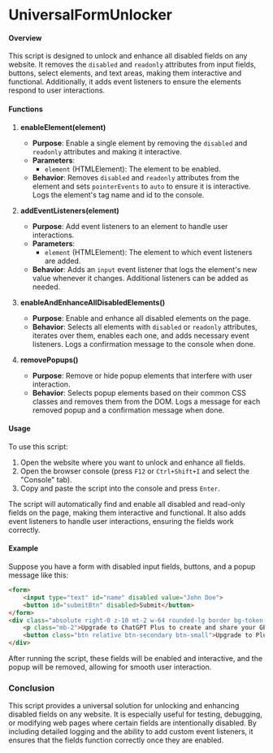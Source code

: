 # UniversalFormUnlocker
#### Overview

This script is designed to unlock and enhance all disabled fields on any website. It removes the `disabled` and `readonly` attributes from input fields, buttons, select elements, and text areas, making them interactive and functional. Additionally, it adds event listeners to ensure the elements respond to user interactions.

#### Functions

1. **enableElement(element)**
   - **Purpose**: Enable a single element by removing the `disabled` and `readonly` attributes and making it interactive.
   - **Parameters**:
     - `element` (HTMLElement): The element to be enabled.
   - **Behavior**: Removes `disabled` and `readonly` attributes from the element and sets `pointerEvents` to `auto` to ensure it is interactive. Logs the element's tag name and id to the console.

2. **addEventListeners(element)**
   - **Purpose**: Add event listeners to an element to handle user interactions.
   - **Parameters**:
     - `element` (HTMLElement): The element to which event listeners are added.
   - **Behavior**: Adds an `input` event listener that logs the element's new value whenever it changes. Additional listeners can be added as needed.

3. **enableAndEnhanceAllDisabledElements()**
   - **Purpose**: Enable and enhance all disabled elements on the page.
   - **Behavior**: Selects all elements with `disabled` or `readonly` attributes, iterates over them, enables each one, and adds necessary event listeners. Logs a confirmation message to the console when done.

4. **removePopups()**

   - **Purpose**: Remove or hide popup elements that interfere with user interaction.
   - **Behavior**: Selects popup elements based on their common CSS classes and removes them from the DOM. Logs a message for each removed popup and a confirmation message when done.

#### Usage

To use this script:

1. Open the website where you want to unlock and enhance all fields.
2. Open the browser console (press `F12` or `Ctrl+Shift+I` and select the "Console" tab).
3. Copy and paste the script into the console and press `Enter`.

The script will automatically find and enable all disabled and read-only fields on the page, making them interactive and functional. It also adds event listeners to handle user interactions, ensuring the fields work correctly.

#### Example

Suppose you have a form with disabled input fields, buttons, and a popup message like this:

```html
<form>
    <input type="text" id="name" disabled value="John Doe">
    <button id="submitBtn" disabled>Submit</button>
</form>
<div class="absolute right-0 z-10 mt-2 w-64 rounded-lg border bg-token-main-surface-primary p-3 text-sm shadow-lg">
    <p class="mb-2">Upgrade to ChatGPT Plus to create and share your GPTs</p>
    <button class="btn relative btn-secondary btn-small">Upgrade to Plus</button>
</div>

```

After running the script, these fields will be enabled and interactive, and the popup will be removed, allowing for smooth user interaction.

### Conclusion

This script provides a universal solution for unlocking and enhancing disabled fields on any website. It is especially useful for testing, debugging, or modifying web pages where certain fields are intentionally disabled. By including detailed logging and the ability to add custom event listeners, it ensures that the fields function correctly once they are enabled.
